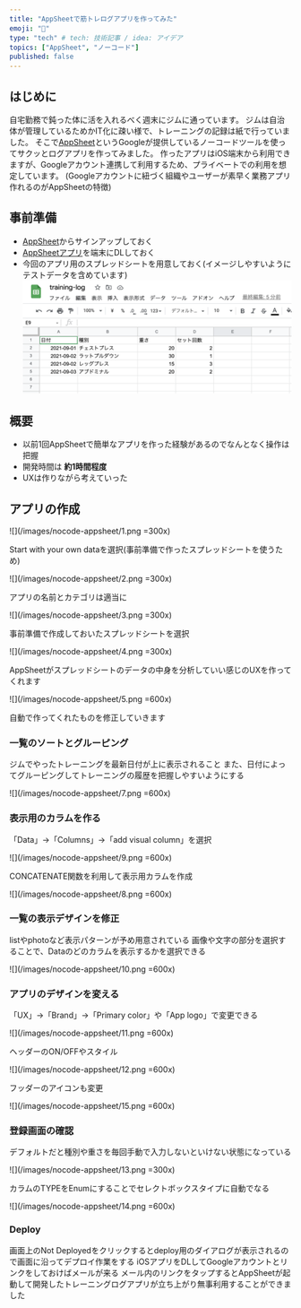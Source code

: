 ```yaml
---
title: "AppSheetで筋トレログアプリを作ってみた"
emoji: "🍓"
type: "tech" # tech: 技術記事 / idea: アイデア
topics: ["AppSheet", "ノーコード"]
published: false
---
```


## はじめに

自宅勤務で鈍った体に活を入れるべく週末にジムに通っています。
ジムは自治体が管理しているためかIT化に疎い様で、トレーニングの記録は紙で行っていました。
そこで[AppSheet](https://www.appsheet.com/)というGoogleが提供しているノーコードツールを使ってサクッとログアプリを作ってみました。
作ったアプリはiOS端末から利用できますが、Googleアカウント連携して利用するため、プライベートでの利用を想定しています。
(Googleアカウントに紐づく組織やユーザーが素早く業務アプリ作れるのがAppSheetの特徴)

## 事前準備

- [AppSheet](https://www.appsheet.com/)からサインアップしておく
- [AppSheetアプリ](https://apps.apple.com/jp/app/appsheet/id732548900)を端末にDLしておく
- 今回のアプリ用のスプレッドシートを用意しておく(イメージしやすいようにテストデータを含めています)
  ![](/images/nocode-appsheet/6.png)

## 概要

- 以前1回AppSheetで簡単なアプリを作った経験があるのでなんとなく操作は把握
- 開発時間は **約1時間程度**
- UXは作りながら考えていった


## アプリの作成

![](/images/nocode-appsheet/1.png =300x)

Start with your own dataを選択(事前準備で作ったスプレッドシートを使うため)

![](/images/nocode-appsheet/2.png =300x)

アプリの名前とカテゴリは適当に

![](/images/nocode-appsheet/3.png =300x)

事前準備で作成しておいたスプレッドシートを選択

![](/images/nocode-appsheet/4.png =300x)

AppSheetがスプレッドシートのデータの中身を分析していい感じのUXを作ってくれます

![](/images/nocode-appsheet/5.png =600x)

自動で作ってくれたものを修正していきます

### 一覧のソートとグルーピング

ジムでやったトレーニングを最新日付が上に表示されること
また、日付によってグルーピングしてトレーニングの履歴を把握しやすいようにする

![](/images/nocode-appsheet/7.png =600x)

### 表示用のカラムを作る

「Data」→「Columns」→「add visual column」を選択

![](/images/nocode-appsheet/9.png =600x)

CONCATENATE関数を利用して表示用カラムを作成

![](/images/nocode-appsheet/8.png =600x)

### 一覧の表示デザインを修正

listやphotoなど表示パターンが予め用意されている
画像や文字の部分を選択することで、Dataのどのカラムを表示するかを選択できる

![](/images/nocode-appsheet/10.png =600x)

### アプリのデザインを変える

「UX」→「Brand」→「Primary color」や「App logo」で変更できる

![](/images/nocode-appsheet/11.png =600x)

ヘッダーのON/OFFやスタイル

![](/images/nocode-appsheet/12.png =600x)

フッダーのアイコンも変更

![](/images/nocode-appsheet/15.png =600x)

### 登録画面の確認

デフォルトだと種別や重さを毎回手動で入力しないといけない状態になっている

![](/images/nocode-appsheet/13.png =300x)

カラムのTYPEをEnumにすることでセレクトボックスタイプに自動でなる

![](/images/nocode-appsheet/14.png =600x)

### Deploy

画面上のNot Deployedをクリックするとdeploy用のダイアログが表示されるので画面に沿ってデプロイ作業をする
iOSアプリをDLしてGoogleアカウントとリンクをしておけばメールが来る
メール内のリンクをタップするとAppSheetが起動して開発したトレーニングログアプリが立ち上がり無事利用することができました
